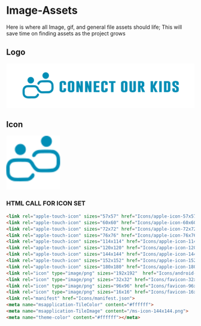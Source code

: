 # Image-Assets
Here is where all Image, gif, and general file assets should life; This will save time on finding assets as the project grows

## Logo
![Alt text](/logo.png?raw=true "Title")

## Icon

![Alt text](/Icons/android-icon-144x144.png?raw=true "Title")

### HTML CALL FOR ICON SET
```html
<link rel="apple-touch-icon" sizes="57x57" href="Icons/apple-icon-57x57.png">
<link rel="apple-touch-icon" sizes="60x60" href="Icons/apple-icon-60x60.png">
<link rel="apple-touch-icon" sizes="72x72" href="Icons/apple-icon-72x72.png">
<link rel="apple-touch-icon" sizes="76x76" href="Icons/apple-icon-76x76.png">
<link rel="apple-touch-icon" sizes="114x114" href="Icons/apple-icon-114x114.png">
<link rel="apple-touch-icon" sizes="120x120" href="Icons/apple-icon-120x120.png">
<link rel="apple-touch-icon" sizes="144x144" href="Icons/apple-icon-144x144.png">
<link rel="apple-touch-icon" sizes="152x152" href="Icons/apple-icon-152x152.png">
<link rel="apple-touch-icon" sizes="180x180" href="Icons/apple-icon-180x180.png">
<link rel="icon" type="image/png" sizes="192x192"  href="Icons/android-icon-192x192.png">
<link rel="icon" type="image/png" sizes="32x32" href="Icons/favicon-32x32.png">
<link rel="icon" type="image/png" sizes="96x96" href="Icons/favicon-96x96.png">
<link rel="icon" type="image/png" sizes="16x16" href="Icons/favicon-16x16.png">
<link rel="manifest" href="Icons/manifest.json">
<meta name="msapplication-TileColor" content="#ffffff">
<meta name="msapplication-TileImage" content="/ms-icon-144x144.png">
<meta name="theme-color" content="#ffffff"></meta>
```





